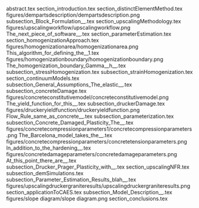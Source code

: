 abstract.tex
section_introduction.tex
section_distinctElementMethod.tex
figures/dempartsdescription/dempartsdescription.png
subsection_Block_Formulation__.tex
section_upscalingMethodology.tex
figures/upscalingworkflow/upscalingworkflow.png
The_next_piece_of_software__.tex
section_parameterEstimation.tex
section_homogenizationApproach.tex
figures/homogenizationarea/homogenizationarea.png
This_algorithm_for_defining_the__1.tex
figures/homogenizationboundary/homogenizationboundary.png
The_homogenization_boundary_Gamma__h__.tex
subsection_stressHomogenization.tex
subsection_strainHomogenization.tex
section_continuumModels.tex
subsection_General_Assumptions_The_elastic__.tex
subsection_concreteDamage.tex
figures/concreteconstitutivemodel/concreteconstitutivemodel.png
The_yield_function_for_this__.tex
subsection_druckerDamage.tex
figures/druckeryieldfunction/druckeryieldfunction.png
Flow_Rule_same_as_concrete__.tex
subsection_parameterization.tex
subsection_Concrete_Damaged_Plasticity_The__.tex
figures/concretecompressionparameters1/concretecompressionparameters.png
The_Barcelona_model_takes_the__.tex
figures/concretecompressionparameters/concretetensionparameters.png
In_addition_to_the_hardening__.tex
figures/concretedamageparameters/concretedamageparameters.png
At_this_point_there_are__.tex
subsection_Drucker_Prager_Plasticity_with__.tex
section_upscalingNFR.tex
subsection_demSimulations.tex
subsection_Parameter_Estimation_Results_blah__.tex
figures/upscalingdruckergraniteresults/upscalingdruckergraniteresults.png
section_applicationToCAES.tex
subsection_Model_Description__.tex
figures/slope diagram/slope diagram.png
section_conclusions.tex